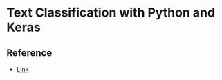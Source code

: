 # Text Classification with Python and Keras

## Reference
- [Link](https://realpython.com/python-keras-text-classification/)